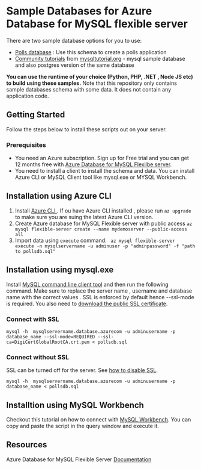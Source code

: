 # Sample Databases for Azure Database for MySQL flexible server 

There are two sample database options for you to use: 
- [Polls database](./polls-database) : Use this schema to create a polls application 
- [Community tutorials](./mysqltutorial.org) from [mysqltutorial.org](https://www.mysqltutorial.org/) - mysql sample database and also postgres version of the same database 

**You can use the runtime of your choice (Python, PHP, .NET , Node JS etc) to build using these samples.** Note that this repository only contains sample databases schema with some data. It does not contain any application code. 


## Getting Started
Follow the steps below to install these scripts out on your server. 

### Prerequisites

- You need an Azure subscription. Sign up for Free trial and you can get 12 months free with [Azure Database for MySQL Flexilbe server](https://docs.microsoft.com/en-us/azure/mysql/flexible-server/how-to-deploy-on-azure-free-account).
- You need to install a client to install the schema and data. You can install Azure CLI or MySQL Client tool like mysql.exe or MYSQL Workbench. 

## Installation using Azure CLI 
1. Install [Azure CLI ](https://docs.microsoft.com/en-us/cli/azure/install-azure-cli). If ou have Azure CLI installed , please run ```az upgrade``` to make sure you are suing the latest Azure CLI version. 
2. Create Azure database for MySQL Flexible server with public access 
``` az mysql flexible-server create --name mydemoserver --public-access all ```
3. Import data using ```execute``` command. 
``` az mysql flexible-server execute -n mysqlservername -u adminuser -p "adminpassword" -f "path to pollsdb.sql"```

## Installation using mysql.exe 
Install [MySQL command line client tool](https://dev.mysql.com/doc/mysql-shell/8.0/en/mysql-shell-install.html) and then run the following command. Make sure to replace the server name , username and database name with the correct values . SSL is enforced by default hence --ssl-mode is required.  You also need to [download the public SSL certificate](https://dl.cacerts.digicert.com/DigiCertGlobalRootCA.crt.pem).

### Connect with SSL 
```mysql -h  mysqlservername.database.azurecom -u adminusername -p database_name --ssl-mode=REQUIRED --ssl-ca=DigiCertGlobalRootCA.crt.pem < pollsdb.sql```

### Connect without SSL 
SSL can be turned off for the server. See [how to disable SSL](https://docs.microsoft.com/en-us/azure/mysql/flexible-server/how-to-connect-tls-ssl#disable-ssl-enforcement-on-your-flexible-server).

```mysql -h  mysqlservername.database.azurecom -u adminusername -p database_name < pollsdb.sql```

## Installtion using MySQL Workbench 
Checkout this tutorial on how to connect with [MySQL Workbench](https://docs.microsoft.com/en-us/azure/mysql/flexible-server/connect-workbench). You can copy and paste the script in the query window and execute it. 

## Resources
Azure Database for MySQL Flexible Server [Documentation](https://docs.microsoft.com/en-us/azure/mysql/flexible-server/)

